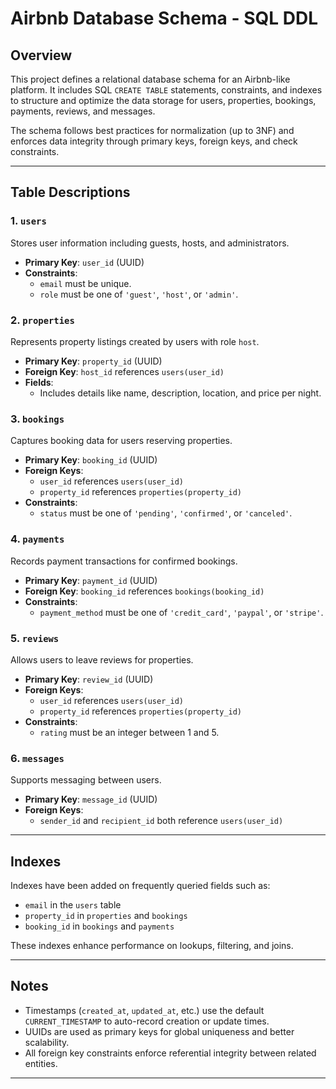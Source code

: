 # Airbnb Database Schema - SQL DDL

## Overview

This project defines a relational database schema for an Airbnb-like platform. It includes SQL `CREATE TABLE` statements, constraints, and indexes to structure and optimize the data storage for users, properties, bookings, payments, reviews, and messages.

The schema follows best practices for normalization (up to 3NF) and enforces data integrity through primary keys, foreign keys, and check constraints.

---

## Table Descriptions

### 1. `users`
Stores user information including guests, hosts, and administrators.

- **Primary Key**: `user_id` (UUID)
- **Constraints**:
  - `email` must be unique.
  - `role` must be one of `'guest'`, `'host'`, or `'admin'`.

### 2. `properties`
Represents property listings created by users with role `host`.

- **Primary Key**: `property_id` (UUID)
- **Foreign Key**: `host_id` references `users(user_id)`
- **Fields**:
  - Includes details like name, description, location, and price per night.

### 3. `bookings`
Captures booking data for users reserving properties.

- **Primary Key**: `booking_id` (UUID)
- **Foreign Keys**:
  - `user_id` references `users(user_id)`
  - `property_id` references `properties(property_id)`
- **Constraints**:
  - `status` must be one of `'pending'`, `'confirmed'`, or `'canceled'`.

### 4. `payments`
Records payment transactions for confirmed bookings.

- **Primary Key**: `payment_id` (UUID)
- **Foreign Key**: `booking_id` references `bookings(booking_id)`
- **Constraints**:
  - `payment_method` must be one of `'credit_card'`, `'paypal'`, or `'stripe'`.

### 5. `reviews`
Allows users to leave reviews for properties.

- **Primary Key**: `review_id` (UUID)
- **Foreign Keys**:
  - `user_id` references `users(user_id)`
  - `property_id` references `properties(property_id)`
- **Constraints**:
  - `rating` must be an integer between 1 and 5.

### 6. `messages`
Supports messaging between users.

- **Primary Key**: `message_id` (UUID)
- **Foreign Keys**:
  - `sender_id` and `recipient_id` both reference `users(user_id)`

---

## Indexes

Indexes have been added on frequently queried fields such as:

- `email` in the `users` table
- `property_id` in `properties` and `bookings`
- `booking_id` in `bookings` and `payments`

These indexes enhance performance on lookups, filtering, and joins.

---

## Notes

- Timestamps (`created_at`, `updated_at`, etc.) use the default `CURRENT_TIMESTAMP` to auto-record creation or update times.
- UUIDs are used as primary keys for global uniqueness and better scalability.
- All foreign key constraints enforce referential integrity between related entities.

---

